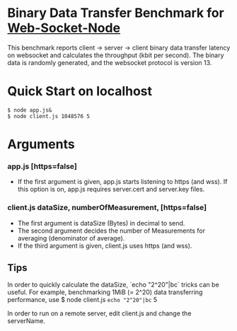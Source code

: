 Binary Data Transfer Benchmark for [Web-Socket-Node](https://github.com/kazuyukitanimura/WebSocket-Node)
=====
This benchmark reports client -> server -> client binary data transfer latency on websocket and calculates the throughput (kbit per second).
The binary data is randomly generated, and the websocket protocol is version 13.

Quick Start on localhost
===========
    $ node app.js&
    $ node client.js 1048576 5

Arguments
=========
### app.js [https=false]
* If the first argument is given, app.js starts listening to https (and wss). If this option is on, app.js requires server.cert and server.key files.

### client.js dataSize, numberOfMeasurement, [https=false]
* The first argument is dataSize (Bytes) in decimal to send.
* The second argument decides the number of Measurements for averaging (denominator of average).
* If the third argument is given, client.js uses https (and wss).

Tips
----
In order to quickly calculate the dataSize, \`echo "2^20"|bc\` tricks can be useful. For example, benchmarking 1MiB (= 2^20) data transferring performance, use
     $ node client.js `echo "2^20"|bc` 5

In order to run on a remote server, edit client.js and change the serverName.
